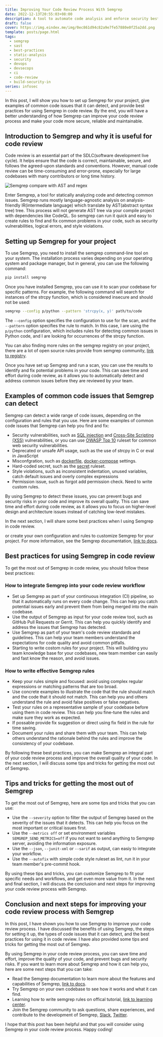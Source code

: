 ```yaml
---
title: Improving Your Code Review Process With Semgrep
date: 2022-12-13T20:55:03+08:00
description: A tool to automate code analysis and enforce security best practices. Helps developers write better code faster.
draft: false
cover: https://img.eindex.me/img/0ec861d94c82a9e7fe57880e0f25a2dd.png
template: posts/page.html
tags:
  - semgrep
  - sast
  - best-practices
  - static-analysis
  - security
  - devops
  - devsecops
  - ci
  - code-review
  - build-security-in
series: infosec
---
```

In this post, I will show you how to set up Semgrep for your project, give examples of common code issues that it can detect, and provide best practices for using Semgrep in code review. By the end, you will have a better understanding of how Semgrep can improve your code review process and make your code more secure, reliable and maintainable.

## Introduction to Semgrep and why it is useful for code review

Code review is an essential part of the SDLC(software development live cycle). It helps ensure that the code is correct, maintainable, secure, and follows the agreed-upon standards and conventions. However, manual code review can be time-consuming and error-prone, especially for large codebases with many contributors or long time history.

![Semgrep compare with AST and regex](https://img.eindex.me/img/e23bd0bbaf9d2513d3d26042b1aa702b.png)

Enter Semgrep, a tool for statically analyzing code and detecting common issues. Semgrep runs mostly language-agnostic analysis on analysis-friendly IR(intermediate language) which translate by AST(abstract syntax tree) tree. This process will not generate AST tree via your compile project with dependencies like CodeQL. So semgrep can run it quick and easy to create rules to find and fix common problems in your code, such as security vulnerabilities, logical errors, and style violations.

## Setting up Semgrep for your project

To use Semgrep, you need to install the semgrep command-line tool on your system. The installation process varies depending on your operating system and package manager, but in general, you can use the following command:

```bash
pip install semgrep
```

Once you have installed Semgrep, you can use it to scan your codebase for specific patterns. For example, the following command will search for instances of the strcpy function, which is considered insecure and should not be used:

```bash
semgrep --config p/python --pattern 'strcpy(x, y)' path/to/code
```

The `--config` option specifies the configuration to use for the scan, and the `--pattern` option specifies the rule to match. In this case, I are using the `p/python` configuration, which includes rules for detecting common issues in Python code, and I are looking for occurrences of the strcpy function.

You can also finding more rules on the semgrep registry on your project, there are a lot of open source rules provide from semgrep community, [link to registry](https://semgrep.dev/explore).

Once you have set up Semgrep and run a scan, you can use the results to identify and fix potential problems in your code. This can save time and effort during code review, as it allows you to automatically detect and address common issues before they are reviewed by your team.

## Examples of common code issues that Semgrep can detect

Semgrep can detect a wide range of code issues, depending on the configuration and rules that you use. Here are some examples of common code issues that Semgrep can help you find and fix:

- Security vulnerabilities, such as [SQL injection](https://semgrep.dev/p/sql-injection) and [Cross-Site Scripting (XSS)](https://semgrep.dev/p/xss) vulnerabilities, or you can use [OWASP Top 10](https://semgrep.dev/p/owasp-top-ten) ruleset for common web security vulnerabilities.
- Deprecated or unsafe API usage, such as the use of strcpy in C or eval in JavaScript
- Misconfgration, such as [dockerfile](https://semgrep.dev/p/dockerfile), [docker-compose](https://semgrep.dev/p/docker-compose) settings.
- Hard-coded secret, such as the [secret](https://semgrep.dev/p/secrets) ruleset.
- Style violations, such as inconsistent indentation, unused variables, catch default issues and overly complex expressions
- Permission issue, such as forgot add permission check. Need to write custom rules.

By using Semgrep to detect these issues, you can prevent bugs and security risks in your code and improve its overall quality. This can save time and effort during code review, as it allows you to focus on higher-level design and architecture issues instead of catching low-level mistakes.

In the next section, I will share some best practices when I using Semgrep in code review.

or create your own configuration and rules to customize Semgrep for your project. For more information, see the Semgrep documentation, [link to docs](https://semgrep.dev/docs/writing-rules/overview/).

## Best practices for using Semgrep in code review

To get the most out of Semgrep in code review, you should follow these best practices:

### How to integrate Semgrep into your code review workflow

- Set up Semgrep as part of your continuous integration (CI) pipeline, so that it automatically runs on every code change. This can help you catch potential issues early and prevent them from being merged into the main codebase.
- Use the output of Semgrep as input for your code review tool, such as GitHub Pull Requests or Gerrit. This can help you quickly identify and address the issues that Semgrep has detected.
- Use Semgrep as part of your team's code review standards and guidelines. This can help your team members understand the expectations for code quality and avoid common pitfalls.
- Starting to write costom rules for your project. This will building you team knowledge base for your codebases, new team member can easily and fast know the reason, and avoid issues.

### How to write effective Semgrep rules

- Keep your rules simple and focused: avoid using complex regular expressions or matching patterns that are too broad.
- Use concrete examples to illustrate the code that the rule should match and the code that it should not match. This can help you and others understand the rule and avoid false positives or false negatives.
- Test your rules on a representative sample of your codebase before using them in code review. This can help you fine-tune the rules and make sure they work as expected.
- If possable provide fix suggestion or direct using fix field in the rule for time saving.
- Document your rules and share them with your team. This can help others understand the rationale behind the rules and improve the consistency of your codebase.

By following these best practices, you can make Semgrep an integral part of your code review process and improve the overall quality of your code. In the next section, I will discuss some tips and tricks for getting the most out of Semgrep.

## Tips and tricks for getting the most out of Semgrep

To get the most out of Semgrep, here are some tips and tricks that you can use:

- Use the `--severity` option to filter the output of Semgrep based on the severity of the issues that it detects. This can help you focus on the most important or critical issues first.
- Use the `--metrics off` or set environment variables `SEMGREP_SEND_METRICS=off` if you not want to send anything to Semgrep server, avoiding the information exposure.
- Use the `--json`, `--junit-xml` or `--sarif` as output, can easiy to integrate your workflow.
- Use the `--autofix` with simple code style ruleset as lint, run it in your team member's pre-commit hook.

By using these tips and tricks, you can customize Semgrep to fit your specific needs and workflows, and get even more value from it. In the next and final section, I will discuss the conclusion and next steps for improving your code review process with Semgrep.

## Conclusion and next steps for improving your code review process with Semgrep

In this post, I have shown you how to use Semgrep to improve your code review process. I have discussed the benefits of using Semgrep, the steps for setting it up, the types of code issues that it can detect, and the best practices for using it in code review. I have also provided some tips and tricks for getting the most out of Semgrep.

By using Semgrep in your code review process, you can save time and effort, improve the quality of your code, and prevent bugs and security risks. If you want to learn more about Semgrep and how it can help you, here are some next steps that you can take:

- Read the Semgrep documentation to learn more about the features and capabilities of Semgrep, [link to docs](https://semgrep.dev/docs/).
- Try Semgrep on your own codebase to see how it works and what it can find.
- Learning how to write semgrep rules on offical tutorial, [link to learning center](https://semgrep.dev/learn).
- Join the Semgrep community to ask questions, share experiences, and contribute to the development of Semgrep, [Slack](https://r2c.dev/slack), [Twitter](https://twitter.com/r2cdev).

I hope that this post has been helpful and that you will consider using Semgrep in your code review process. Happy coding!
